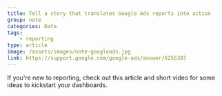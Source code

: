 ```yaml
---
title: Tell a story that translates Google Ads reports into action
group: note
categories: Data
tags:
    - reporting
type: article
image: /assets/images/note-googleads.jpg
link: https://support.google.com/google-ads/answer/6255387
---
```

If you're new to reporting, check out this article and short video for some ideas to kickstart your dashboards.
